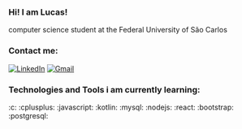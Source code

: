 ### Hi! I am Lucas!

computer science student at the Federal University of São Carlos


### Contact me:


[![LinkedIn](https://img.shields.io/badge/LinkedIn-Profile-blue?style=flat-square&logo=linkedin)](https://www.linkedin.com/in/lucas-crempe-6733b9289/) [![Gmail](https://img.shields.io/badge/Gmail-Contact-red?style=flat-square&logo=gmail)](mailto:crempelucas@gmail.com)


### Technologies and Tools i am currently learning:

:c: :cplusplus: :javascript: :kotlin: :mysql: :nodejs: :react: :bootstrap: :postgresql:




